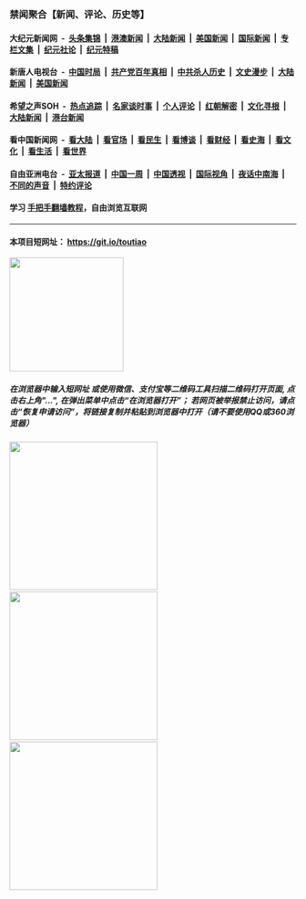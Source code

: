 ### 禁闻聚合【新闻、评论、历史等】

#### 大纪元新闻网 &nbsp;-&nbsp; [头条集锦](indexes/E头条集锦.md?t=02042155) &nbsp;|&nbsp; [港澳新闻](indexes/E港澳新闻.md?t=02042155)  &nbsp;|&nbsp; [大陆新闻](indexes/E大陆新闻.md?t=02042155) &nbsp;|&nbsp; [美国新闻](indexes/E美国新闻.md?t=02042155) &nbsp;|&nbsp; [国际新闻](indexes/E国际新闻.md?t=02042155) &nbsp;|&nbsp; [专栏文集](indexes/E专栏文集.md?t=02042155) &nbsp;|&nbsp; [纪元社论](indexes/E纪元社论.md?t=02042155) &nbsp;|&nbsp; [纪元特稿](indexes/E纪元特稿.md?t=02042155) 

#### 新唐人电视台 &nbsp;-&nbsp; [中国时局](indexes/N中国时局.md?t=02042155) &nbsp;|&nbsp; [共产党百年真相](indexes/N共产党百年真相.md?t=02042155) &nbsp;|&nbsp; [中共杀人历史](indexes/N中共杀人历史.md?t=02042155) &nbsp;|&nbsp; [文史漫步](indexes/N文史漫步.md?t=02042155) &nbsp;|&nbsp; [大陆新闻](indexes/N大陆新闻.md?t=02042155) &nbsp;|&nbsp; [美国新闻](indexes/N美国新闻.md?t=02042155)

#### 希望之声SOH &nbsp;-&nbsp; [热点追踪](indexes/H热点追踪.md?t=02042155) &nbsp;|&nbsp; [名家谈时事](indexes/H名家谈时事.md?t=02042155) &nbsp;|&nbsp; [个人评论](indexes/H个人评论.md?t=02042155)  &nbsp;|&nbsp; [红朝解密](indexes/H红朝解密.md?t=02042155) &nbsp;|&nbsp; [文化寻根](indexes/H文化寻根.md?t=02042155) &nbsp;|&nbsp; [大陆新闻](indexes/H大陆新闻.md?t=02042155) &nbsp;|&nbsp; [港台新闻](indexes/H港台新闻.md?t=02042155)

#### 看中国新闻网 &nbsp;-&nbsp; [看大陆](indexes/S看大陆.md?t=02042155) &nbsp;|&nbsp; [看官场](indexes/S看官场.md?t=02042155) &nbsp;|&nbsp; [看民生](indexes/S看民生.md?t=02042155)  &nbsp;|&nbsp; [看博谈](indexes/S看博谈.md?t=02042155) &nbsp;|&nbsp; [看财经](indexes/S看财经.md?t=02042155) &nbsp;|&nbsp; [看史海](indexes/S看史海.md?t=02042155) &nbsp;|&nbsp; [看文化](indexes/S看文化.md?t=02042155) &nbsp;|&nbsp; [看生活](indexes/S看生活.md?t=02042155) &nbsp;|&nbsp; [看世界](indexes/S看世界.md?t=02042155)

#### 自由亚洲电台 &nbsp;-&nbsp; [亚太报道](indexes/R亚太报道.md?t=02042155) &nbsp;|&nbsp; [中国一周](indexes/R中国一周.md?t=02042155) &nbsp;|&nbsp; [中国透视](indexes/R中国透视.md?t=02042155)  &nbsp;|&nbsp; [国际视角](indexes/R国际视角.md?t=02042155) &nbsp;|&nbsp; [夜话中南海](indexes/R夜话中南海.md?t=02042155) &nbsp;|&nbsp; [不同的声音](indexes/R不同的声音.md?t=02042155) &nbsp;|&nbsp; [特约评论](indexes/R特约评论.md?t=02042155)

#### 学习 [手把手翻墙教程](https://github.com/gfw-breaker/guides/wiki)，自由浏览互联网

----

#### 本项目短网址： https://git.io/toutiao
<img src="https://raw.githubusercontent.com/gfw-breaker/banned-news/master/scripts/img/qr.png" width="200px"/>  

##### 在浏览器中输入短网址 或使用微信、支付宝等二维码工具扫描二维码打开页面, 点击右上角"...", 在弹出菜单中点击“在浏览器打开”； 若网页被举报禁止访问，请点击“恢复申请访问”，将链接复制并粘贴到浏览器中打开（请不要使用QQ或360浏览器）

<img src="https://raw.githubusercontent.com/gfw-breaker/banned-news/master/scripts/img/1.png" width="260px"/> &nbsp; <img src="https://raw.githubusercontent.com/gfw-breaker/banned-news/master/scripts/img/2.png" width="260px"/> &nbsp; <img src="https://raw.githubusercontent.com/gfw-breaker/banned-news/master/scripts/img/3.png" width="260px"/>
